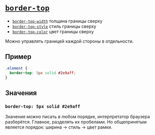 # [`border-top`](../index.md)

- [`border-top-width`](./border-top-width.md) толщина границы сверху
- [`border-top-style`](./border-top-style.md) стиль границы сверху
- [`border-top-color`](./border-top-color.md) цвет границы сверху

Можно управлять границей каждой стороны в отдельности.

## Пример

```css
.element {
  border-top: 5px solid #2e9aff;
}
```

## Значения

### `border-top: 5px solid #2e9aff`

Значения можно писать в любом порядке, интерпретатор браузера разберётся. Главное, разделять их пробелами. Но общепринятым является порядок: ширина → стиль → цвет рамки.
